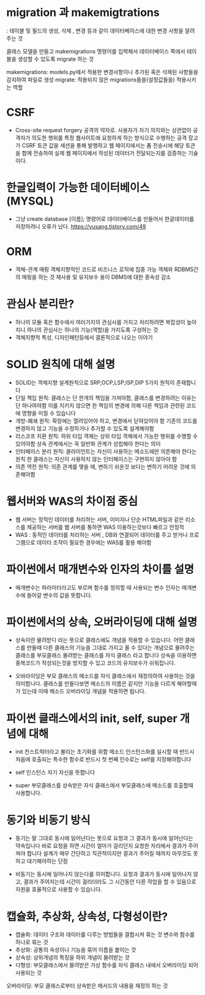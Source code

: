 # migration 과 makemigtrations

: 테이블 및 필드의 생성, 삭제 , 변경 등과 같이 데이터베이스에 대한 변경 사항을 알려주는 것

클래스 모델을 만들고 makemigrations 명령어를 입력해서 데이터베이스 쪽에서 테이블을 생성할 수 있도록 migrate 하는 것

makemigrations: models.py에서 적용한 변경사항이나 추가된 혹은 삭제된 사항들을 감지하여 파일로 생성
migrate: 적용되지 않은 migrations들을(설정값들을) 적용시키는 역할

# CSRF

- Cross-site request forgery 공격의 약자로.
  사용자가 자기 의지와는 상관없이 공격자가 의도한 행위를 특정 웹사이트에 요청하게 하는 방식으로 수행하는 공격
  장고가 CSRF 토큰 값을 세션을 통해 발행하고 웹 페이지에서는 폼 전송시에 해당 토큰을 함께 전송하여 실제 웹 페이지에서 작성된 데이터가 전달되는지를 검증하는 기술이다.

# 한글입력이 가능한 데이터베이스 (MYSQL)

- 그냥 create database [이름]; 명령어로 데이터베이스를
  만들어서 한글데이터를 저장하려니 오류가 났다.
  https://yusang.tistory.com/49

# ORM

- 객체-관계 매핑
  객체지향적인 코드로 비즈니스 로직에 집중 가능
  객체와 RDBMS간의 매핑을 하는 것
  재사용 및 유지보수 용이
  DBMS에 대한 종속성 감소

# 관심사 분리란?

- 하나의 모듈 혹은 함수에서 여러가지의 관심사를 가지고 처리하려면
  복잡성이 높아지니 하나의 관심사는 하나의 기능(역할)을 가지도록 구성하는 것
- 객체지향적 특성, 디자인패턴등에서 결론적으로 나오는 이야기

# SOLID 원칙에 대해 설명

- SOLID는 객체지향 설계원칙으로 SRP,OCP,LSP,ISP,DIP 5가지 원칙이 존재합니다
- 단일 책임 원칙: 클래스는 단 한개의 책임을 가져야함, 클래스를 변경하려는 이유는 단 하나여야함
  이를 지키지 않으면 한 책임의 변경에 의해 다른 책임과 관련된 코드에 영향을 미칠 수 있습니다
- 개방-폐쇄 원칙: 확장에는 열려있어야 하고, 변경에서 닫혀있어야 함
  기존의 코드를 변경하지 않고 기능을 수정하거나 추가할 수 있도록 설계해야함
- 리스코프 치환 원칙: 하위 타입 객체는 상위 타입 객체에서 가능한 행위를 수행할 수 있어야함
  상속 관계에서는 꼭 일반화 관계가 성립해야 한다는 의미
- 인터페이스 분리 원칙: 클라이언트는 자신이 사용하는 메소드에만 의존해야 한다는 원칙
  한 클래스는 자신이 사용하지 않는 인터페이스는 구현하지 않아야 함
- 의존 역전 원칙: 의존 관계를 맺을 때, 변하기 쉬운것 보다는 변하기 어려운 것에 의존해야함

# 웹서버와 WAS의 차이점 중심

- 웹 서버는 정적인 데이터를 처리하는 서버, 이미지나 단순 HTML파일과 같은 리소스를 제공하는 서버를 웹 서버를 통하면 WAS 이용하는것보다 빠르고 안정적
- WAS : 동적인 데이터를 처리하는 서버 , DB와 연결되어 데이터를 주고 받거나 프로그램으로 데이터 조작이 필요한 경우에는 WAS를 활용 해야함

# 파이썬에서 매개변수와 인자의 차이를 설명

- 매개변수는 파라미터라고도 부르며 함수를 정의할 때 사용되는 변수
  인자는 매개변수에 들어갈 변수의 값을 뜻합니다.

# 파이썬에서의 상속, 오버라이딩에 대해 설명

- 상속이란 물려받다 라는 뜻으로 클래스에도 개념을 적용할 수 있습니다.
  어떤 클래스를 만들때 다른 클래스의 기능을 그대로 가지고 올 수 있다는 개념으로
  물려주는 클래스를 부모클래스 물려받는 클래스를 자식 클래스 라고 합니다
  상속을 이용하면 중복코드가 작성되는것을 방지할 수 있고 코드의 유지보수가 쉬워집니다.

- 오바라이딩은 부모 클래스의 메소드를 자식 클래스에서 재정의하여 사용하는 것을 의미합니다.
  클래스를 만들다보면 메소드의 이름은 같지만 기능을 다르게 해야할때가 있는데
  이때 메소드 오버라이딩 개념을 적용하면 됩니다.

# 파이썬 클래스에서의 init, self, super 개념에 대해

- init 컨스트럭터라고 불리는 초기화를 위함 메소드
  인스턴스화를 실시할 때 반드시 처음에 호출되는 특수한 함수로 반드시 첫 번째 인수로는 self를 지정해야합니다

- self 인스턴스 자기 자신을 뜻합니다

- super 부모클래스를 상속받은 자식 클래스에서 부모클래스에 메소드를 호출할때 사용합니다.

# 동기와 비동기 방식

- 동기는 말 그대로 동시에 일어난다는 뜻으로 요청과 그 결과가 동시에 일어난다는 약속입니다
  바로 요청을 하면 시간이 얼마가 걸리던지 요청한 자리에서 결과가 주어져야 합니다
  설계가 매우 간단하고 직관적이지만 결과가 주어질 때까지 아무것도 못하고 대기해야하는 단점

- 비동기는 동시에 일어나지 않는다를 의미합니다. 요청과 결과가 동시에 일어나지 않고, 결과가 주어지는데 시간이
  걸리더라도 그 시간동안 다른 작업을 할 수 있음으로 자원을 효율적으로 사용할 수 있습니다.

# 캡슐화, 추상화, 상속성, 다형성이란?
- 캡슐화: 데이터 구조와 데이터를 다루는 방법들을 결합시켜 묶는 것
변수와 함수를 하나로 묶는 것
- 추상화: 공통의 속성이나 기능을 묶어 이름을 붙이는 것
- 상속성: 상위개념의 특징을 하위 개념이 물려받는 것
- 다형성: 부모클래스에서 물려받은 가상 함수를 자식 클래스 내에서 오버라이딩 되어 사용되는 것

오버라이딩: 부모 클래스로부터 상속받은 메서드의 내용을 재정의 하는 것
